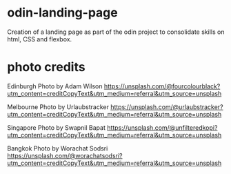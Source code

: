 # odin-landing-page
Creation of a landing page as part of the odin project to consolidate skills on html, CSS and flexbox.



# photo credits #
Edinburgh Photo by Adam Wilson
https://unsplash.com/@fourcolourblack?utm_content=creditCopyText&utm_medium=referral&utm_source=unsplash

Melbourne Photo by Urlaubstracker
https://unsplash.com/@urlaubstracker?utm_content=creditCopyText&utm_medium=referral&utm_source=unsplash

Singapore Photo by Swapnil Bapat
https://unsplash.com/@unfilteredkopi?utm_content=creditCopyText&utm_medium=referral&utm_source=unsplash

Bangkok Photo by Worachat Sodsri
https://unsplash.com/@worachatsodsri?utm_content=creditCopyText&utm_medium=referral&utm_source=unsplash



      


      
      
      
